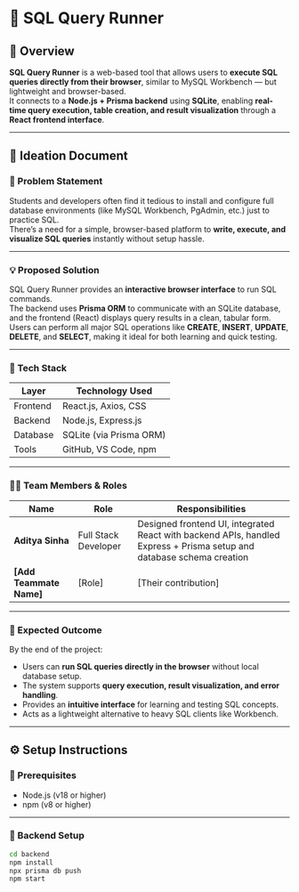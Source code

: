 # 🧩 SQL Query Runner  

## 🚀 Overview  
**SQL Query Runner** is a web-based tool that allows users to **execute SQL queries directly from their browser**, similar to MySQL Workbench — but lightweight and browser-based.  
It connects to a **Node.js + Prisma backend** using **SQLite**, enabling **real-time query execution, table creation, and result visualization** through a **React frontend interface**.  

---

## 🧠 Ideation Document  

### 🏁 Problem Statement  
Students and developers often find it tedious to install and configure full database environments (like MySQL Workbench, PgAdmin, etc.) just to practice SQL.  
There’s a need for a simple, browser-based platform to **write, execute, and visualize SQL queries** instantly without setup hassle.

---

### 💡 Proposed Solution  
SQL Query Runner provides an **interactive browser interface** to run SQL commands.  
The backend uses **Prisma ORM** to communicate with an SQLite database, and the frontend (React) displays query results in a clean, tabular form.  
Users can perform all major SQL operations like **CREATE**, **INSERT**, **UPDATE**, **DELETE**, and **SELECT**, making it ideal for both learning and quick testing.

---

### 🧰 Tech Stack  

| Layer | Technology Used |
|-------|------------------|
| Frontend | React.js, Axios, CSS |
| Backend | Node.js, Express.js |
| Database | SQLite (via Prisma ORM) |
| Tools | GitHub, VS Code, npm |

---

### 👨‍💻 Team Members & Roles  

| Name | Role | Responsibilities |
|------|------|------------------|
| **Aditya Sinha** | Full Stack Developer | Designed frontend UI, integrated React with backend APIs, handled Express + Prisma setup and database schema creation |
| **[Add Teammate Name]** | [Role] | [Their contribution] |

---

### 🎯 Expected Outcome  
By the end of the project:
- Users can **run SQL queries directly in the browser** without local database setup.  
- The system supports **query execution, result visualization, and error handling**.  
- Provides an **intuitive interface** for learning and testing SQL concepts.  
- Acts as a lightweight alternative to heavy SQL clients like Workbench.  

---

## ⚙️ Setup Instructions  

### 🧩 Prerequisites  
- Node.js (v18 or higher)  
- npm (v8 or higher)

---

### 🔧 Backend Setup  
```bash
cd backend
npm install
npx prisma db push
npm start
